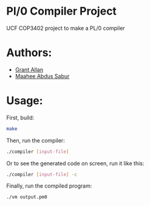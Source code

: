 # Pl/0 Compiler Project

UCF COP3402 project to make a PL/0 compiler

# Authors:

- <a href="https://github.com/Grant-Allan">Grant Allan</a>
- <a href="https://github.com/msabur">Maahee Abdus Sabur</a>

# Usage:

First, build:
```bash
make
```

Then, run the compiler:
```bash
./compiler [input-file]
```
Or to see the generated code on screen, run it like this:
```bash
./compiler [input-file] -c
```

Finally, run the compiled program:
```bash
./vm output.pm0
```
